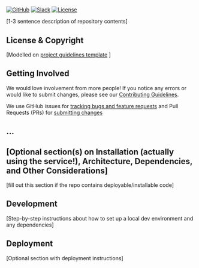 # <Repository Name>

<!-- Repo Badges for: Github Project, Slack, License-->

[![GitHub](https://img.shields.io/badge/project-Data_Together-487b57.svg?style=flat-square)](http://github.com/datatogether)
[![Slack](https://img.shields.io/badge/slack-Archivers-b44e88.svg?style=flat-square)](https://archivers-slack.herokuapp.com/)
[![License](https://img.shields.io/github/license/mashape/apistatus.svg)](./LICENSE) 

[1-3 sentence description of repository contents]

## License & Copyright

[Modelled on [project guidelines template](https://github.com/datatogether/roadmap/blob/master/PROJECT.md#license--copyright-readme-block) ]

## Getting Involved

We would love involvement from more people! If you notice any errors or would like to submit changes, please see our [Contributing Guidelines](./.github/CONTRIBUTING.md). 

We use GitHub issues for [tracking bugs and feature requests](https://github.com/datatogether/REPONAME/issues) and Pull Requests (PRs) for [submitting changes](https://github.com/datatogether/REPONAME/pulls)

## ...

## [Optional section(s) on Installation (actually using the service!), Architecture, Dependencies, and Other Considerations]

[fill  out this section if the repo contains deployable/installable code]

## Development

[Step-by-step instructions about how to set up a local dev environment and any dependencies]

## Deployment

[Optional section with deployment instructions]
